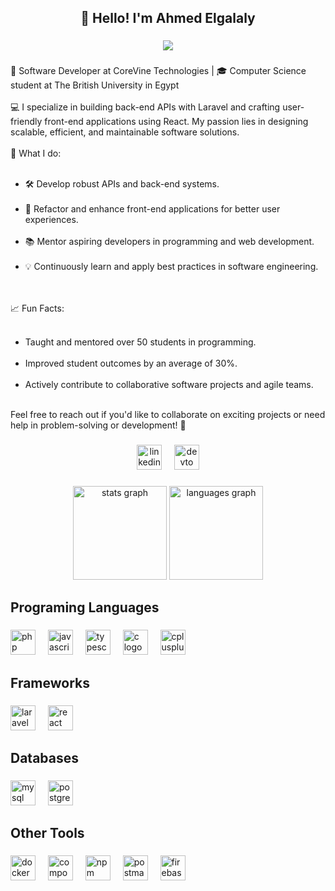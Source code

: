 <h2 align="center">👋 Hello! I'm Ahmed Elgalaly</h2>

###

<div align="center">
  <img src="https://visitor-badge.laobi.icu/badge?page_id=AhmedElgalaly.AhmedElgalaly&left_color=gray&right_color=darkviolet&left_text=Profile%20Views"  />
</div>

###

<p align="left">🚀 Software Developer at CoreVine Technologies | 🎓 Computer Science student at The British University in Egypt<br><br>💻 I specialize in building back-end APIs with Laravel and crafting user-friendly front-end applications using React. My passion lies in designing scalable, efficient, and maintainable software solutions.<br><br>
  🌟 What I do:<br><br><ul>
    <li>🛠️ Develop robust APIs and back-end systems.</li><br>
    <li>🎨 Refactor and enhance front-end applications for better user experiences.</li><br>
    <li>📚 Mentor aspiring developers in programming and web development.</li><br>
    <li>💡 Continuously learn and apply best practices in software engineering.</li><br>
  </ul><br>
  📈 Fun Facts:<br><br><ul>
  <li>Taught and mentored over 50 students in programming.</li><br>
  <li>Improved student outcomes by an average of 30%.</li><br>
  <li>Actively contribute to collaborative software projects and agile teams.</li><br>
  </ul>
  
  
  Feel free to reach out if you'd like to collaborate on exciting projects or need help in problem-solving or development! 💬</p>

###

<div align="center">
  <a href="https://www.linkedin.com/in/ahmedelgalaly/" target="_blank" ><img src="https://cdn.simpleicons.org/linkedin/0A66C2" height="40" alt="linkedin logo"  /></a>
  <img width="12" />
  <a href="https://dev.to/ahmedelgalaly" target="_blank"><img src="https://skillicons.dev/icons?i=devto" height="40" alt="devto logo"  /></a>
</div>

###

<div align="center">
  <img src="https://github-readme-stats.vercel.app/api?username=AhmedElgalaly&hide_title=false&hide_rank=false&show_icons=true&include_all_commits=true&count_private=true&disable_animations=false&theme=dracula&locale=en&hide_border=false&order=1" height="150" alt="stats graph"  />
  <img src="https://github-readme-stats.vercel.app/api/top-langs?username=AhmedElgalaly&locale=en&hide_title=false&layout=compact&card_width=320&langs_count=5&theme=dracula&hide_border=false&order=2" height="150" alt="languages graph"  />
</div>

###

<h2 align="left">Programing Languages</h2>

###

<div align="left">
  <img src="https://img.shields.io/badge/PHP-777BB4?logo=php&logoColor=black&style=for-the-badge" height="40" alt="php logo"  />
  <img width="12" />
  <img src="https://img.shields.io/badge/JavaScript-F7DF1E?logo=javascript&logoColor=black&style=for-the-badge" height="40" alt="javascript logo"  />
  <img width="12" />
  <img src="https://img.shields.io/badge/TypeScript-3178C6?logo=typescript&logoColor=white&style=for-the-badge" height="40" alt="typescript logo"  />
  <img width="12" />
  <img src="https://img.shields.io/badge/C-A8B9CC?logo=c&logoColor=black&style=for-the-badge" height="40" alt="c logo"  />
  <img width="12" />
  <img src="https://img.shields.io/badge/C++-00599C?logo=cplusplus&logoColor=white&style=for-the-badge" height="40" alt="cplusplus logo"  />
</div>

###

<h2 align="left">Frameworks</h2>

###

<div align="left">
  <img src="https://img.shields.io/badge/Laravel-FF2D20?logo=laravel&logoColor=white&style=for-the-badge" height="40" alt="laravel logo"  />
  <img width="12" />
  <img src="https://img.shields.io/badge/React-61DAFB?logo=react&logoColor=black&style=for-the-badge" height="40" alt="react logo"  />
</div>

###

<h2 align="left">Databases</h2>

###

<div align="left">
  <img src="https://img.shields.io/badge/MySQL-4479A1?logo=mysql&logoColor=white&style=for-the-badge" height="40" alt="mysql logo"  />
  <img width="12" />
  <img src="https://img.shields.io/badge/PostgreSQL-4169E1?logo=postgresql&logoColor=white&style=for-the-badge" height="40" alt="postgresql logo"  />
</div>

###

<h2 align="left">Other Tools</h2>

###

<div align="left">
  <img src="https://img.shields.io/badge/Docker-2496ED?logo=docker&logoColor=white&style=for-the-badge" height="40" alt="docker logo"  />
  <img width="12" />
  <img src="https://img.shields.io/badge/Composer-885630?logo=composer&logoColor=white&style=for-the-badge" height="40" alt="composer logo"  />
  <img width="12" />
  <img src="https://img.shields.io/badge/npm-CB3837?logo=npm&logoColor=white&style=for-the-badge" height="40" alt="npm logo"  />
  <img width="12" />
  <img src="https://img.shields.io/badge/Postman-FF6C37?logo=postman&logoColor=black&style=for-the-badge" height="40" alt="postman logo"  />
  <img width="12" />
  <img src="https://img.shields.io/badge/Firebase-FFCA28?logo=firebase&logoColor=black&style=for-the-badge" height="40" alt="firebase logo"  />
</div>

###
